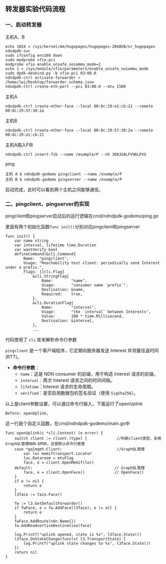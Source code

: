 ## 转发器实验代码流程

### 一、启动转发器

主机A、B

```
echo 1024 > /sys/kernel/mm/hugepages/hugepages-2048kB/nr_hugepages
ndndpdk-svc
sudo ifconfig ens160 down
sudo modprobe vfio-pci
modprobe vfio enable_unsafe_noiommu_mode=1
echo 1 > /sys/module/vfio/parameters/enable_unsafe_noiommu_mode
sudo dpdk-devbind.py -b vfio-pci 03:00.0
ndndpdk-ctrl activate-forwarder < /home/lwj/Desktop/forwarder.schema.json
ndndpdk-ctrl create-eth-port --pci 03:00.0 --mtu 1500
```

主机A

```
ndndpdk-ctrl create-ether-face --local 00:0c:29:a1:cb:21 --remote 00:0c:29:57:30:2a
```

主机B

```
ndndpdk-ctrl create-ether-face --local 00:0c:29:57:30:2a --remote 00:0c:29:a1:cb:21
```

主机A插入FIB

```
ndndpdk-ctrl insert-fib --name /example/P --nh 3O8JGALFV96LPVG
```

ping

```
主机 A $ ndndpdk-godemo pingclient --name /example/P
主机 B $ ndndpdk-godemo pingserver --name /example/P
```

启动完成，此时可以看到两个主机之间能够通信。

### 二、pingclient、pingserver的实现

pingclient和pingserver启动后的运行逻辑在cmd/ndndpdk-godemo/ping.go

里面有两个初始化函数`func init()`分别对应pingclient和pingserver

```
func init() {
	var name string
	var interval, lifetime time.Duration
	var wantVerify bool
	defineCommand(&cli.Command{
		Name:  "pingclient",
		Usage: "Reachability test client: periodically send Interest under a prefix.",
		Flags: []cli.Flag{
			&cli.StringFlag{
				Name:        "name",
				Usage:       "consumer name `prefix`",
				Destination: &name,
				Required:    true,
			},
			&cli.DurationFlag{
				Name:        "interval",
				Usage:       "the `interval` between Interests",
				Value:       100 * time.Millisecond,
				Destination: &interval,
			},
			...
```

代码使用了 `cli` 库来解析命令行参数

`pingclient` 是一个客户端程序，它定期向服务器发送 Interest 并测量往返时间 (RTT)。

- **命令行参数**：
  - `name`：这是 NDN consumer 的前缀，用于构造 Interest 请求的前缀。
  - `interval`：两次 Interest 请求之间的时间间隔。
  - `lifetime`：Interest 请求的生命周期。
  - `verified`：是否启用数据包的签名验证（使用 `SigSha256`）。

以上是client参数设置，可以通过命令行输入，下面运行了openUplink


```
Before: openUplink,
```

这一行是个自定义函数，在cmd/ndndpdk-godemo/main.go中

```
func openUplink(c *cli.Context) (e error) {
	switch client := client.(type) {             //判断client类型，采用GraphQL管理NDN-DPDK，还是默认命令行管理
	case *gqlmgmt.Client:						 //GraphQL管理
		var loc memiftransport.Locator
		loc.Dataroom = mtuFlag
		face, e = client.OpenMemif(loc)
	default:									// GraphQL管理
		face, e = client.OpenFace()				// OpenFace()
	}
	if e != nil {
		return e
	}
	l3face := face.Face()

	fw := l3.GetDefaultForwarder()
	if fwFace, e = fw.AddFace(l3face); e != nil {
		return e
	}
	fwFace.AddRoute(ndn.Name{})
	fw.AddReadvertiseDestination(face)

	log.Printf("uplink opened, state is %s", l3face.State())
	l3face.OnStateChange(func(st l3.TransportState) {
		log.Printf("uplink state changes to %s", l3face.State())
	})
	return nil
}
```


